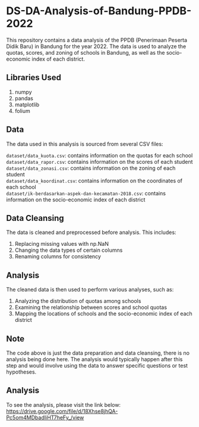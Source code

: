 # DS-DA-Analysis-of-Bandung-PPDB-2022
This repository contains a data analysis of the PPDB (Penerimaan Peserta Didik Baru) in Bandung for the year 2022. The data is used to analyze the quotas, scores, and zoning of schools in Bandung, as well as the socio-economic index of each district.

## Libraries Used
1. numpy
2. pandas
3. matplotlib
4. folium

## Data
The data used in this analysis is sourced from several CSV files:

`dataset/data_kuota.csv`: contains information on the quotas for each school <br>
`dataset/data_rapor.csv`: contains information on the scores of each student <br>
`dataset/data_zonasi.csv`: contains information on the zoning of each student <br>
`dataset/data_koordinat.csv`: contains information on the coordinates of each school <br>
`dataset/ik-berdasarkan-aspek-dan-kecamatan-2018.csv`: contains information on the socio-economic index of each district <br>

## Data Cleansing
The data is cleaned and preprocessed before analysis. This includes:

1. Replacing missing values with np.NaN
2. Changing the data types of certain columns
3. Renaming columns for consistency

## Analysis
The cleaned data is then used to perform various analyses, such as:

1. Analyzing the distribution of quotas among schools
2. Examining the relationship between scores and school quotas
3. Mapping the locations of schools and the socio-economic index of each district

## Note
The code above is just the data preparation and data cleansing, there is no analysis being done here. The analysis would typically happen after this step and would involve using the data to answer specific questions or test hypotheses.

## Analysis
To see the analysis, please visit the link below:
https://drive.google.com/file/d/18Xhse8jhQA-Pc5om4MDbadIiHT7heFy_/view
